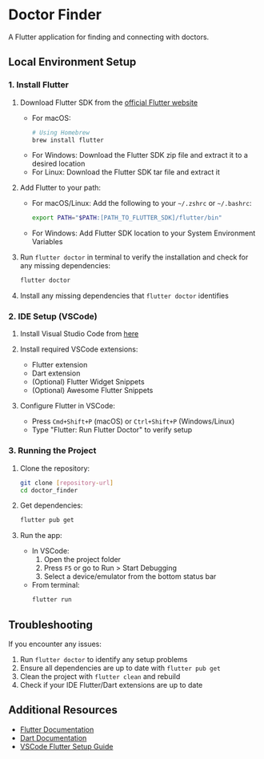 # Doctor Finder

A Flutter application for finding and connecting with doctors.

## Local Environment Setup

### 1. Install Flutter

1. Download Flutter SDK from the [official Flutter website](https://flutter.dev/docs/get-started/install)
   - For macOS: 
     ```bash
     # Using Homebrew
     brew install flutter
     ```
   - For Windows: Download the Flutter SDK zip file and extract it to a desired location
   - For Linux: Download the Flutter SDK tar file and extract it

2. Add Flutter to your path:
   - For macOS/Linux: Add the following to your `~/.zshrc` or `~/.bashrc`:
     ```bash
     export PATH="$PATH:[PATH_TO_FLUTTER_SDK]/flutter/bin"
     ```
   - For Windows: Add Flutter SDK location to your System Environment Variables

3. Run `flutter doctor` in terminal to verify the installation and check for any missing dependencies:
   ```bash
   flutter doctor
   ```

4. Install any missing dependencies that `flutter doctor` identifies

### 2. IDE Setup (VSCode)

1. Install Visual Studio Code from [here](https://code.visualstudio.com/)

2. Install required VSCode extensions:
   - Flutter extension
   - Dart extension
   - (Optional) Flutter Widget Snippets
   - (Optional) Awesome Flutter Snippets

3. Configure Flutter in VSCode:
   - Press `Cmd+Shift+P` (macOS) or `Ctrl+Shift+P` (Windows/Linux)
   - Type "Flutter: Run Flutter Doctor" to verify setup

### 3. Running the Project

1. Clone the repository:
   ```bash
   git clone [repository-url]
   cd doctor_finder
   ```

2. Get dependencies:
   ```bash
   flutter pub get
   ```

3. Run the app:
   - In VSCode:
     1. Open the project folder
     2. Press `F5` or go to Run > Start Debugging
     3. Select a device/emulator from the bottom status bar
   - From terminal:
     ```bash
     flutter run
     ```

## Troubleshooting

If you encounter any issues:

1. Run `flutter doctor` to identify any setup problems
2. Ensure all dependencies are up to date with `flutter pub get`
3. Clean the project with `flutter clean` and rebuild
4. Check if your IDE Flutter/Dart extensions are up to date

## Additional Resources

- [Flutter Documentation](https://flutter.dev/docs)
- [Dart Documentation](https://dart.dev/guides)
- [VSCode Flutter Setup Guide](https://flutter.dev/docs/development/tools/vs-code)
